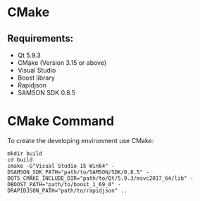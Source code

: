 # CMake

## Requirements:

- Qt 5.9.3
- CMake (Version 3.15 or above)
- Visual Studio
- Boost library
- Rapidjson
- SAMSON SDK 0.8.5

# CMake Command

To create the developing environment use CMake:

```
mkdir build
cd build
cmake -G"Visual Studio 15 Win64" -DSAMSON_SDK_PATH="path/to/SAMSON/SDK/0.8.5" -DQT5_CMAKE_INCLUDE_DIR="path/to/Qt/5.9.3/msvc2017_64/lib" -DBOOST_PATH="path/to/boost_1_69_0" -DRAPIDJSON_PATH="path/to/rapidjson" ..
```
